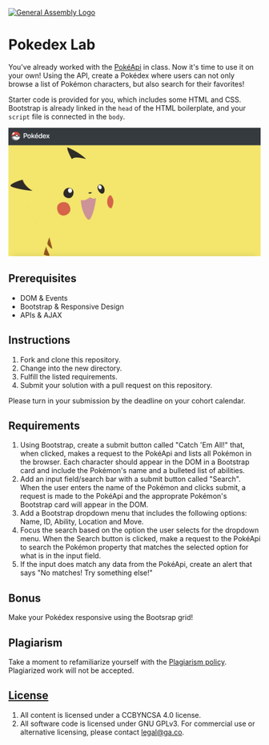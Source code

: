 [![General Assembly Logo](https://camo.githubusercontent.com/1a91b05b8f4d44b5bbfb83abac2b0996d8e26c92/687474703a2f2f692e696d6775722e636f6d2f6b6538555354712e706e67)](https://generalassemb.ly/education/web-development-immersive)

# Pokedex Lab

You've already worked with the [PokéApi](https://pokeapi.co/) in class. Now it's time to use it on your own! Using the API, create a Pokédex where users can not only browse a list of Pokémon characters, but also search for their favorites!

Starter code is provided for you, which includes some HTML and CSS. Bootstrap is already linked in the `head` of the HTML boilerplate, and your `script` file is connected in the `body`.

![Pokédex](img/screenshot1.png)

## Prerequisites

* DOM & Events
* Bootstrap & Responsive Design
* APIs & AJAX

## Instructions

1. Fork and clone this repository.
2. Change into the new directory.
3. Fulfill the listed requirements.
4. Submit your solution with a pull request on this repository.

Please turn in your submission by the deadline on your cohort calendar.

## Requirements

1. Using Bootstrap, create a submit button called "Catch 'Em All!" that, when clicked, makes a request to the PokéApi and lists all Pokémon in the browser. Each character should appear in the DOM in a Bootstrap card and include the Pokémon's name and a bulleted list of abilities. 
2. Add an input field/search bar with a submit button called "Search". When the user enters the name of the Pokémon and clicks submit, a request is made to the PokéApi and the approprate Pokémon's Bootstrap card will appear in the DOM.
3. Add a Bootstrap dropdown menu that includes the following options: Name, ID, Ability, Location and Move.
4. Focus the search based on the option the user selects for the dropdown menu. When the Search button is clicked, make a request to the PokéApi to search the Pokémon property that matches the selected option for what is in the input field.
5. If the input does match any data from the PokéApi, create an alert that says "No matches! Try something else!"

## Bonus

Make your Pokédex responsive using the Bootsrap grid!

## Plagiarism

Take a moment to refamiliarize yourself with the [Plagiarism policy](https://git.generalassemb.ly/DC-WDI/Administrative/blob/master/plagiarism.md). Plagiarized work will not be accepted.

## [License](LICENSE)

1.  All content is licensed under a CC­BY­NC­SA 4.0 license.
2.  All software code is licensed under GNU GPLv3. For commercial use or
    alternative licensing, please contact legal@ga.co.
